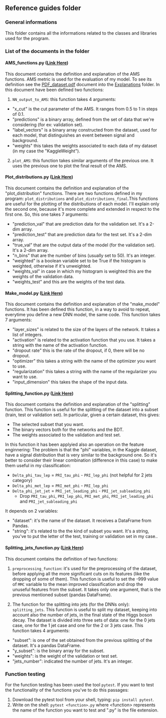 ## Reference guides folder
### General informations
This folder contains all the informations related to the classes and libraries used for the program.

### List of the documents in the folder
#### AMS_functions.py ([Link Here](https://github.com/JustWhit3/Software_and_Computing_program/blob/master/Reference%20guides/AMS_functions.py))

This document contains the definition and explanation of the AMS functions.
AMS metric is used for the evaluation of my model. To see its definition see the [PDF_dataset.pdf](https://github.com/JustWhit3/Software_and_Computing_program/blob/master/Explanations/PDF_dataset.pdf) document into the [Explanations](https://github.com/JustWhit3/Software_and_Computing_program/tree/master/Explanations) folder.
In this document have been defined two functions:

1) `NN_output_to_AMS`: 
this function takes 4 arguments:
+ "x_cut" is the cut parameter of the AMS. It ranges from 0.5 to 1 in steps of 0.1.
+ "predictions" is a binary array, defined from the set of data that we're considering (for ex: validation set).
+ "label_vectors" is a binary array constructed from the dataset, used for each model, that distinguishes an event between signal and background.
+ "weights" this takes the weights associated to each data of my dataset (in my case the "KaggleWeight").

2) `plot_AMS`: this function takes similar arguments of the previous one. It uses the previous one to plot the final result of the AMS.

#### Plot_distributions.py ([Link Here](https://github.com/JustWhit3/Software_and_Computing_program/blob/master/Reference%20guides/Plot_distributions.py))

This document contains the definition and explanation of the "plot_distribution" functions.
There are two functions defined in my program: `plot_distributions` and `plot_distributions_final`.This functions are useful for the plotting of the distributions of each model. I'll explain only the second one, because it's more complete and extended in respect to the first one. So, this one takes 7 arguments:

+ "prediction_val" that are prediction data for the validation set. It's a 2-dim array.
+ "prediction_test" that are prediction data for the test set. It's a 2-dim array.
+ "true_val" that are the output data of the model (for the validation set). It's a 2-dim array.
+ "n_bins" that are the number of bins (usually set to 50). It's an integer.
+ "weighted" is a boolean variable set to be True if the histogram is weighted, otherwise if it's unweighted.
+ "weights_val" in case in which my histogram is weighted this are the weights of the validation data.
+ "weights_test" and this are the weights of the test data.

#### Make_model.py ([Link Here](https://github.com/JustWhit3/Software_and_Computing_program/blob/master/Reference%20guides/Make_model.py))

This document contains the definition and explanation of the "make_model" functions. It has been defined this function, in a way to avoid to repeat, everytime you define a new DNN model, the same code. This function takes 7 arguments:

+ "layer_sizes" is related to the size of the layers of the network. It takes a list of integers.
+ "activation" is related to the activation function that you use. It takes a string with the name of the activation function.
+ "dropout rate" this is the rate of the dropout, if 0, there will be no dropout.
+ "optimizer" this takes a string with the name of the optimizer you want to use.
+ "regularization" this takes a string with the name of the regularizer you want to use.
+ "input_dimension" this takes the shape of the input data.

#### Splitting_function.py ([Link Here](https://github.com/JustWhit3/Software_and_Computing_program/blob/master/Reference%20guides/Splitting_function.py))

This document contains the definition and explanation of the "splitting" function. This function is useful for the splitting of the dataset into a subset (train, test or validation set). In particular, given a certain dataset, this gives:
+ The selected subset that you want.
+ The binary vectors both for the networks and the BDT.
+ The weights associated to the validation and test set.

In this function it has been applyied also an operation on the feature enginnering:
The problem is that the "phi" variables, in the Kaggle dataset, have a signal distribution that is very similar to the background one. So it's better to consider their linear combination (difference in this case) to make them useful in my classification:
+ `Delta_phi_tau_lep` = `PRI_tau_phi` - `PRI_lep_phi` (not helpful for 2 jets category)
+ `Delta_phi_met_lep` = `PRI_met_phi` - `PRI_lep_phi`
+ `Delta_phi_jet_jet` = `PRI_jet_leading_phi` - `PRI_jet_subleading_phi`
    + Drop `PRI_tau_phi`,  `PRI_lep_phi`, `PRI_met_phi`, `PRI_jet_leading_phi` and `PRI_jet_subleading_phi`

It depends on 2 variables:
+ "dataset": it's the name of the dataset. It receives a DataFrame from Pandas.
+ "string": it's related to the the kind of subset you want. It's a string, you've to put the letter of the test, training or validation set in my case..

#### Splitting_jets_function.py ([Link Here](https://github.com/JustWhit3/Software_and_Computing_program/blob/master/Reference%20guides/Splitting_jets_function.py))

This document contains the definition of two functions:
1) `preprocessing_function`: it's used for the preprocessing of the dataset, before applying all the more significant cuts on its features (like the dropping of some of them). This function is useful to set the -999 value of `MMC` variable to the mean improved classification and drop the unuseful features from the subset. It takes only one argument, that is the previous mentioned subset (pandas DataFrame).

2) The function for the splitting into jets (for the DNNs only): `splitting_jets`. This function is useful to split my dataset, keeping into account also the number of jets, in the final state of the Higgs boson decay. The dataset is divided into three sets of data: one for the 0 jets case, one for the 1 jet case and one for the 2 or 3 jets case. This function takes 4 arguments:
+ "subset": is one of the set obtained from the previous splitting of the dataset. It's a pandas DataFrame.
+ "y_subset": is the binary array for the subset.
+ "weights": is the weight of the validation or test set.
+ "jets_number": indicated the number of jets. It's an integer.

### Function testing
For the function testing has been used the tool `pytest`.
If you want to test the functionality of the functions you've to do this passages:
1) Download the pytest tool from your shell, typing: `pip install pytest`.
2) Write on the shell: `pytest <function>.py` where <function<function>> represents the name of the function you want to test and ".py" is the file extension.
